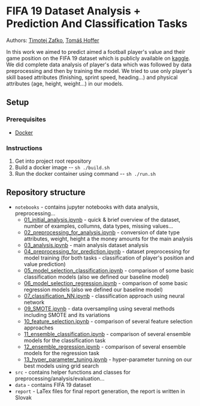 # FIFA 19 Dataset Analysis + Prediction And Classification Tasks

Authors: [Timotej Zaťko](https://github.com/timzatko), [Tomáš Hoffer](https://github.com/tomhoffer)

In this work we aimed to predict aimed a football player's value and their game position on the FIFA 19 dataset which is publicly available on [kaggle](https://www.kaggle.com/karangadiya/fifa19). We did complete data analysis of player's data which was followed by data preprocessing and then by training the model. We tried to use only player's skill based attributes (finishing, sprint speed, heading...) and physical attributes (age, height, weight...) in our models.

## Setup

### Prerequisites

- [Docker](https://www.docker.com/)

### Instructions

1. Get into project root repository
2. Build a docker image -- `sh ./build.sh`
3. Run the docker container using command -- `sh ./run.sh`

## Repository structure

- `notebooks` - contains jupyter notebooks with data analysis, preprocessing...
    - [01_initial_analysis.ipynb](notebooks/01_initial_analysis.ipynb) - quick & brief overview of the dataset, number of examples, collumns, data types, missing values...
    - [02_preprocessing_for_analysis.ipynb](notebooks/02_preprocessing_for_analysis.ipynb) - conversion of date type attributes, weight, height a the money amounts for the main analysis
    - [03_analysis.ipynb](notebooks/03_analysis.ipynb) - main analysis dataset analysis
    - [04_preprocessing_for_prediction.ipynb](notebooks/04_preprocessing_for_prediction.ipynb) - dataset preprocessing for model training (for both tasks - classification of player's position and value prediction)
    - [05_model_selection_classification.ipynb](notebooks/05_model_selection_classification.ipynb) - comparison of some basic classification models (also we defined our baseline model)
    - [06_model_selection_regression.ipynb](notebooks/06_model_selection_regression.ipynb) - comparison of some basic regression models (also we defined our baseline model)
    - [07_classification_NN.ipynb](notebooks/07_classification_NN.ipynb) - classification approach using neural network
    - [09_SMOTE.ipynb](notebooks/09_SMOTE.ipynb) - data oversampling using several methods including SMOTE and its variations
    - [10_feature_selection.ipynb](notebooks/10_feature_selection.ipynb) - comparison of several feature selection approaches
    - [11_ensemble_classification.ipynb](notebooks/11_ensemble_classification.ipynb) - comparison of several ensemble models for the classification task
    - [12_ensemble_regression.ipynb](notebooks/12_ensemble_regression.ipynb) - comparison of several ensemble models for the regression task
    - [13_hyper_parameter_tuning.ipynb](notebooks/13_hyper_parameter_tuning.ipynb) - hyper-parameter tunning on our best models using grid search
- `src` - contains helper functions and classes for preprocessing/analysis/evaluation...
- `data` - contains FIFA 19 dataset
- `report` - LaTex files for final report generation, the report is written in Slovak